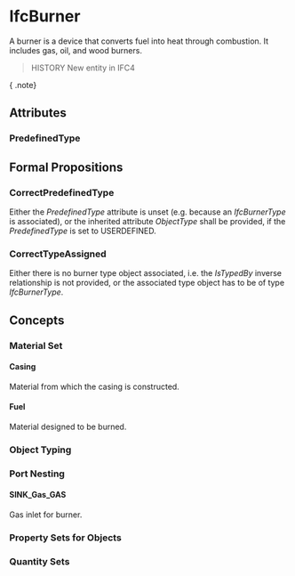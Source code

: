# IfcBurner

A burner is a device that converts fuel into heat through combustion. It includes gas, oil, and wood burners.<!-- end of definition -->

> HISTORY  New entity in IFC4

{ .note}
>

## Attributes

### PredefinedType


## Formal Propositions

### CorrectPredefinedType
Either the _PredefinedType_ attribute is unset (e.g. because an _IfcBurnerType_ is associated), or the inherited attribute _ObjectType_ shall be provided, if the _PredefinedType_ is set to USERDEFINED.

### CorrectTypeAssigned
Either there is no burner type object associated, i.e. the _IsTypedBy_ inverse relationship is not provided, or the associated type object has to be of type _IfcBurnerType_.

## Concepts

### Material Set



#### Casing

Material from which the casing is constructed.

#### Fuel

Material designed to be burned.

### Object Typing



### Port Nesting



#### SINK_Gas_GAS

Gas inlet for burner.

### Property Sets for Objects



### Quantity Sets




